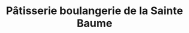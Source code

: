 ---
title: "Pâtisserie boulangerie de la Sainte Baume"
url: /nans-les-pins/patisserie-boulangerie-de-la-sainte-baume/
shop: boulangerie
---